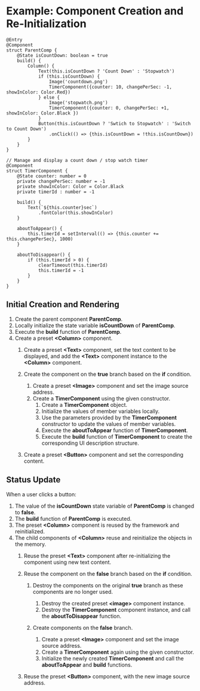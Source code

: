 # Example: Component Creation and Re-Initialization<a name="EN-US_TOPIC_0000001110788992"></a>

```
@Entry
@Component
struct ParentComp {
    @State isCountDown: boolean = true
    build() {
        Column() {
            Text(this.isCountDown ? 'Count Down' : 'Stopwatch')
            if (this.isCountDown) {
                Image('countdown.png')
                TimerComponent({counter: 10, changePerSec: -1, showInColor: Color.Red})
            } else {
                Image('stopwatch.png')
                TimerComponent({counter: 0, changePerSec: +1, showInColor: Color.Black })
            }
            Button(this.isCountDown ? 'Swtich to Stopwatch' : 'Switch to Count Down')
                .onClick(() => {this.isCountDown = !this.isCountDown})
        }
    }
}

// Manage and display a count down / stop watch timer
@Component
struct TimerComponent {
    @State counter: number = 0
    private changePerSec: number = -1
    private showInColor: Color = Color.Black
    private timerId : number = -1

    build() {
        Text(`${this.counter}sec`)
            .fontColor(this.showInColor)
    }

    aboutToAppear() {
        this.timerId = setInterval(() => {this.counter += this.changePerSec}, 1000)
    }

    aboutToDisappear() {
        if (this.timerId > 0) {
            clearTimeout(this.timerId)
            this.timerId = -1
        }
    }
}   
```

## Initial Creation and Rendering<a name="section136047306160"></a>

1.  Create the parent component  **ParentComp**.
2.  Locally initialize the state variable  **isCountDown**  of  **ParentComp**.
3.  Execute the  **build**  function of  **ParentComp**.
4.  Create a preset  **<Column\>**  component.
    1.  Create a preset  **<Text\>**  component, set the text content to be displayed, and add the  **<Text\>**  component instance to the  **<Column\>**  component.
    2.  Create the component on the  **true**  branch based on the  **if**  condition.
        1.  Create a preset  **<Image\>**  component and set the image source address.
        2.  Create a  **TimerComponent**  using the given constructor.
            1.  Create a  **TimerComponent**  object.
            2.  Initialize the values of member variables locally.
            3.  Use the parameters provided by the  **TimerComponent**  constructor to update the values of member variables.
            4.  Execute the  **aboutToAppear**  function of  **TimerComponent**.
            5.  Execute the  **build**  function of  **TimerComponent**  to create the corresponding UI description structure.

    3.  Create a preset  **<Button\>**  component and set the corresponding content.


## Status Update<a name="section157507235171"></a>

When a user clicks a button:

1.  The value of the  **isCountDown**  state variable of  **ParentComp**  is changed to  **false**.
2.  The  **build**  function of  **ParentComp**  is executed.
3.  The preset  **<Column\>**  component is reused by the framework and reinitialized.
4.  The child components of  **<Column\>**  reuse and reinitialize the objects in the memory.
    1.  Reuse the preset  **<Text\>**  component after re-initializing the component using new text content.
    2.  Reuse the component on the  **false**  branch based on the  **if**  condition.
        1.  Destroy the components on the original  **true**  branch as these components are no longer used.
            1.  Destroy the created preset  **<image\>**  component instance.
            2.  Destroy the  **TimerComponent**  component instance, and call the  **aboutToDisappear**  function.

        2.  Create components on the  **false**  branch.
            1.  Create a preset  **<Image\>**  component and set the image source address.
            2.  Create a  **TimerComponent**  again using the given constructor.
            3.  Initialize the newly created  **TimerComponent**  and call the  **aboutToAppear**  and  **build**  functions.

    3.  Reuse the preset  **<Button\>**  component, with the new image source address.


